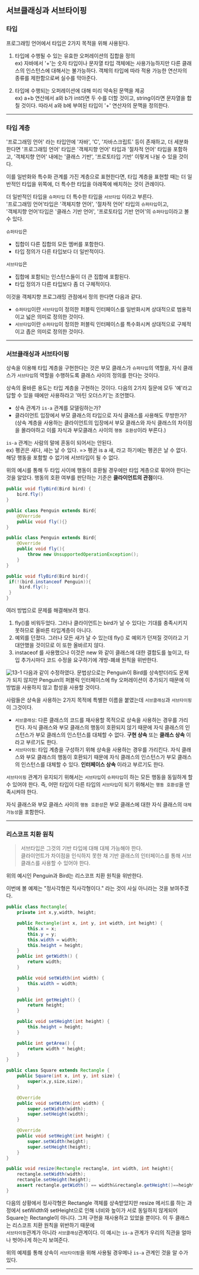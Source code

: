 서브클래싱과 서브타이핑
-

<h3> 타입 </h3>

프로그래밍 언어에서 타입은 2가지 목적을 위해 사용된다.
1. 타입에 수행될 수 있는 유효한 오퍼레이션의 집합을 정의  
ex) 자바에서 '+'는 숫자 타입이나 문자열 타입 객체에는 사용가능하지만 다른 클래스의 인스턴스에 대해서는 불가능하다.
객체의 타입에 따라 적용 가능한 연산자의 종류를 제한함으로써 실수를 막아준다.  

2. 타입에 수행되는 오퍼레이션에 대해 미리 약속된 문맥을 제공  
ex) a+b 연산에서 a와 b가 int라면 두 수를 더할 것이고, string이라면 문자열을 합칠 것이다. 따라서 a와 b에 부여된 타입이 '+' 연산자의 문맥을 정의한다.  
***

<h3> 타입 계층 </h3>

'프로그래밍 언어' 라는 타입안에 '자바', 'C', '자바스크립트' 등이 존재하고, 더 세분화한다면 '프로그래밍 언어' 타입은 '객체지향 언어' 타입과
'절차적 언어' 타입을 포함하고, '객체지향 언어' 내에는 '클래스 기반', '프로토타입 기반' 이렇게 나뉠 수 있을 것이다.  

이를 일반화와 특수화 관계를 가진 계층으로 표현한다면, 타입 계층을 표현할 때는 더 일반적인 타입을 위쪽에, 더 특수한 타입을 아래쪽에 배치하는 것이 관례이다.  

더 일반적인 타입을 `슈퍼타입` 더 특수한 타입을 `서브타입` 이라고 부른다.  
'프로그래밍 언어'타입은 '객체지향 언어', '절차적 언어' 타입의 `슈퍼타입`이고,  
'객체지향 언어'타입은 '클래스 기반 언어', '프로토타입 기반 언어'의 `슈퍼타입`이라고 볼 수 있다.  

`슈퍼타입`은
* 집합이 다른 집합의 모든 멤버를 포함한다.
* 타입 정의가 다른 타입보다 더 일반적이다.

`서브타입`은
* 집합에 포함되는 인스턴스들이 더 큰 집합에 포함된다.
* 타입 정의가 다른 타입보다 좀 더 구체적이다.  

이것을 객체지향 프로그래밍 관점에서 정의 한다면 다음과 같다.
* `슈퍼타입`이란 `서브타입`이 정의한 퍼블릭 인터페이스를 일반화시켜 상대적으로 범용적이고 넓은 의미로 정의한 것이다.
* `서브타입`이란 `슈퍼타입`이 정의한 퍼블릭 인터페이스를 특수화시켜 상대적으로 구체적이고 좁은 의미로 정의한 것이다.
***

<h3> 서브클래싱과 서브타이핑 </h3>

상속을 이용해 타입 계층을 구현한다는 것은 부모 클래스가 `슈퍼타입`의 역할을, 자식 클래스가 `서브타입`의 역할을 수행하도록 클래스 사이의 정의를 한다는 것이다.  

상속의 올바른 용도는 타입 계층을 구현하는 것이다. 다음의 2가지 질문에 모두 '예'라고 답할 수 있을 때에만 사용하라고 '마틴 오더스키'는 조언했다.  
* 상속 관계가 `is-a` 관계를 모델링하는가?
* 클라이언트 입장에서 부모 클래스의 타입으로 자식 클래스를 사용해도 무방한가?  
(상속 계층을 사용하는 클라이언트의 입장에서 부모 클래스와 자식 클래스의 차이점을 몰라야하고 이를 자식과 부모클래스 사이의 `행동 호환성`이라 부른다.)

`is-a` 관계는 사람의 말에 혼동이 되어서는 안된다.  
ex) 펭귄은 새다, 새는 날 수 있다. => 펭귄 is a 새, 라고 하기에는 펭귄은 날 수 없다. 해당 행동을 포함할 수 없기에 서브타입이 될 수 없다.  

위의 예시를 통해 두 타입 사이에 행동이 호환될 경우에만 타입 계층으로 묶어야 한다는 것을 알았다. 행동의 호환 여부를 판단하는 기준은 **클라이언트의 관점**이다.  

```java
public void flyBird(Bird bird) {
    bird.fly()
}

public class Penguin extends Bird{
    @OVerride
    public void fly(){}
}

public class Penguin extends Bird{
    @Override
    public void fly(){
        throw new UnsupportedOperationException();
    }
}

public void flyBird(Bird bird){
 if(!(bird.instanceof Penguin)){
     bird.fly();
 }
}
```
여러 방법으로 문제를 해결해보려 했다.  
1. fly()를 비워두었다. 그러나 클라이언트는 bird가 날 수 있다는 기대를 충족시키지 못하므로 올바른 타입계층이 아니다.
2. 예외를 던졌다. 그러나 모든 새가 날 수 있는데 fly() 로 예외가 던져질 것이라고 기대안했을 것이므로 이 또한 올바르지 않다.
3. instaceof 를 사용했으나 이것은 new 와 같이 클래스에 대한 결합도를 높이고, 타입 추가시마다 코드 수정을 요구하기에 개방-폐쇄 원칙을 위반한다.  

![13-1](https://user-images.githubusercontent.com/45073750/93956765-de4c9b80-fd8d-11ea-9bee-63f46564669f.PNG)
다음과 같이 수정하였다. 문법상으로는 Penguin이 Bird를 상속받더라도 문제가 되지 않지만 Penguin의 퍼블릭 인터페이스에 fly 오퍼레이션이 추가되기 때문에
이 방법을 사용하지 않고 합성을 사용할 것이다.  

사람들은 상속을 사용하는 2가지 목적에 특별한 이름을 붙였는데 `서브클래싱`과 `서브타이핑` 이 그것이다.  
* `서브클래싱`: 다른 클래스의 코드를 재사용할 목적으로 상속을 사용하는 경우를 가리킨다. 자식 클래스와 부모 클래스의 행동이 호환되지 않기 때문에 자식 클래스의 인스턴스가 부모 클래스의 
인스턴스를 대체할 수 없다. **구현 상속** 또는 **클래스 상속** 이라고 부르기도 한다.  
* `서브타이핑`: 타입 계층을 구성하기 위해 상속을 사용하는 경우를 가리킨다. 자식 클래스와 부모 클래스의 행동이 호환되기 때문에 자식 클래스의 인스턴스가 부모 클래스의 인스턴스를 대체할 수 있다.
**인터페이스 상속** 이라고 부르기도 한다.  

`서브타이핑` 관계가 유지되기 위해서는 `서브타입`이 `슈퍼타입`이 하는 모든 행동을 동일하게 할 수 있어야 한다. 
즉, 어떤 타입이 다른 타입의 `서브타입`이 되기 위해서는 `행동 호환성`을 만족시켜야 한다.  

자식 클래스와 부모 클래스 사이의 `행동 호환성`은 부모 클래스에 대한 자식 클래스의 `대체 가능성`을 포함한다.
***

<h3> 리스코프 치환 원칙 </h3>

>서브타입은 그것의 기반 타입에 대해 대체 가능해야 한다.  
>클라이언트가 차이점을 인식하지 못한 채 기반 클래스의 인터페이스를 통해 서브클래스를 사용할 수 있어야 한다.

위의 예시인 Penguin과 Bird는 리스코프 치환 원칙을 위반한다.  

이번에 볼 예제는 "정사각형은 직사각형이다." 라는 것이 사실 아니라는 것을 보여주겠다.  

```java
public class Rectangle{
    private int x,y,width, height;

    public Rectangle(int x, int y, int width, int height) {
        this.x = x;
        this.y = y;
        this.width = width;
        this.height = height;
    }
    public int getWidth() {
        return width;
    }

    public void setWidth(int width) {
        this.width = width;
    }

    public int getHeight() {
        return height;
    }

    public void setHeight(int height) {
        this.height = height;
    }

    public int getArea() {
        return width * height;
    }
}

public class Square extends Rectangle {
    public Square(int x, int y, int size) {
        super(x,y,size,size);
    }

    @Override
    public void setWidth(int width) {
        super.setWidth(width);
        super.setHeight(width);
    }

    @Override
    public void setHeight(int height) {
        super.setWidth(height);
        super.setHeight(height);
    }
}

public void resize(Rectangle rectangle, int width, int height){
    rectangle.setWidth(width);
    rectangle.setHeight(height);
    assert rectangle.getWidth() == width&&rectangle.getHeight()==height;
}
```
다음의 상황에서 정사각형은 Rectangle 객체를 상속받았지만 resize 메서드를 하는 과정에서 setWidth와 setHeight으로 인해 너비와 높이가 서로 동일하지 않게되어
Square는 Rectangle이 아니다. 그저 구현을 재사용하고 있었을 뿐이다. 이 두 클래스는 리스코프 치환 원칙을 위반하기 때문에  
`서브타이핑`관계가 아니라 `서브클래싱`관계이다. 이 예시는 `is-a` 관계가 우리의 직관을 얼마나 벗어나게 하는지 보여준다.  

위의 예제를 통해 상속이 `서브타이핑`을 위해 사용될 경우메나 `is-a` 관계인 것을 알 수가 있다.  
***
